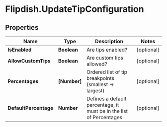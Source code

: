 # Flipdish.UpdateTipConfiguration

## Properties
Name | Type | Description | Notes
------------ | ------------- | ------------- | -------------
**IsEnabled** | **Boolean** | Are tips enabled? | [optional] 
**AllowCustomTips** | **Boolean** | Are custom tips allowed? | [optional] 
**Percentages** | **[Number]** | Ordered list of tip breakpoints (smallest -&gt; largest) | [optional] 
**DefaultPercentage** | **Number** | Defines a default percentage, it must be in the list of Percentages | [optional] 


